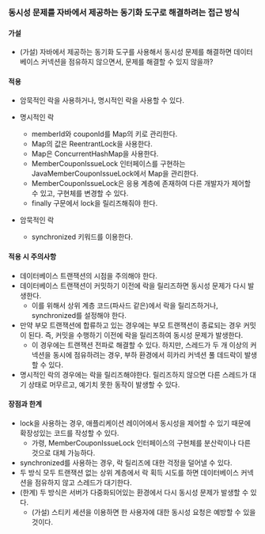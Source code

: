### 동시성 문제를 자바에서 제공하는 동기화 도구로 해결하려는 접근 방식

#### 가설

- (가설) 자바에서 제공하는 동기화 도구를 사용해서 동시성 문제를 해결하면 데이터베이스 커넥션을 점유하지 않으면서, 문제를 해결할 수 있지 않을까?

#### 적용

- 암묵적인 락을 사용하거나, 명시적인 락을 사용할 수 있다.
- 명시적인 락
    - memberId와 couponId를 Map의 키로 관리한다.
    - Map의 값은 ReentrantLock을 사용한다.
    - Map은 ConcurrentHashMap을 사용한다.
    - MemberCouponIssueLock 인터페이스를 구현하는 JavaMemberCouponIssueLock에서 Map을 관리한다.
    - MemberCouponIssueLock은 응용 계층에 존재하여 다른 개발자가 제어할 수 있고, 구현체를 변경할 수 있다.
    - finally 구문에서 lock을 릴리즈해줘야 한다.

- 암묵적인 락
    - synchronized 키워드를 이용한다.

#### 적용 시 주의사항

- 데이터베이스 트랜잭션의 시점을 주의해야 한다.
- 데이터베이스 트랜잭션이 커밋하기 이전에 락을 릴리즈하면 동시성 문제가 다시 발생한다.
    - 이를 위해서 상위 계층 코드(파사드 같은)에서 락을 릴리즈하거나, synchronized를 설정해야 한다.
- 만약 부모 트랜잭션에 합류하고 있는 경우에는 부모 트랜잭션이 종료되는 경우 커밋이 된다. 즉, 커밋을 수행하기 이전에 락을 릴리즈하여 동시성 문제가 발생한다.
    - 이 경우에는 트랜잭션 전파로 해결할 수 있다. 하지만, 스레드가 두 개 이상의 커넥션을 동시에 점유하려는 경우, 부하 환경에서 히카리 커넥션 풀 데드락이 발생할 수 있다.
- 명시적인 락의 경우에는 락을 릴리즈해야한다. 릴리즈하지 않으면 다른 스레드가 대기 상태로 머무르고, 예기치 못한 동작이 발생할 수 있다.

#### 장점과 한계

- lock을 사용하는 경우, 애플리케이션 레이어에서 동시성을 제어할 수 있기 때문에 확장성있는 코드를 작성할 수 있다.
    - 가령, MemberCouponIssueLock 인터페이스의 구현체를 분산락이나 다른 것으로 대체 가능하다.
- synchronized를 사용하는 경우, 락 릴리즈에 대한 걱정을 덜어낼 수 있다.
- 두 방식 모두 트랜잭션 없는 상위 계층에서 락 획득 시도를 하면 데이터베이스 커넥션을 점유하지 않고 스레드가 대기한다.
- (한계) 두 방식은 서버가 다중화되어있는 환경에서 다시 동시성 문제가 발생할 수 있다.
    - (가설) 스티키 세션을 이용하면 한 사용자에 대한 동시성 요청은 예방할 수 있을 것이다.
